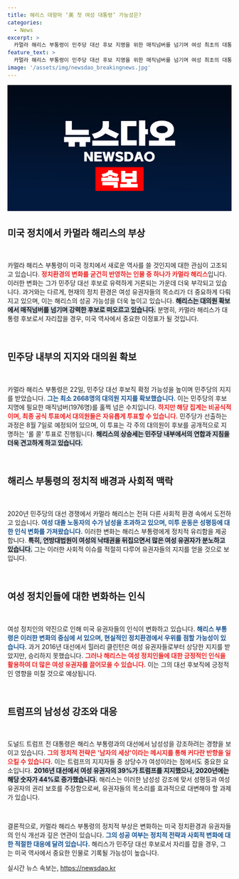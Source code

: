 ```yaml
---
title: 해리스 대항마 ‘美 첫 여성 대통령’ 가능성은?
categories:
  - News
excerpt: >
  카멀라 해리스 부통령이 민주당 대선 후보 지명을 위한 매직넘버를 넘기며 여성 최초의 대통령 탄생 열망이 커지고 있다. 변화하는 정치 환경 속에서 해리스가 직면할 성차별 과제와 트럼프의 남성성 강조 전략이 주목받고 있다.
feature_text: >
  카멀라 해리스 부통령이 민주당 대선 후보 지명을 위한 매직넘버를 넘기며 여성 최초의 대통령 탄생 열망이 커지고 있다. 변화하는 정치 환경 속에서 해리스가 직면할 성차별 과제와 트럼프의 남성성 강조 전략이 주목받고 있다.
image: '/assets/img/newsdao_breakingnews.jpg'
---
```


<p><img src="/assets/img/newsdao_breakingnews.jpg" alt="ontimetimes 속보" /></p>

<h2 data-ke-size="size26">미국 정치에서 카멀라 해리스의 부상</h2>

<p data-ke-size="size16">&nbsp;</p>

<p>카멀라 해리스 부통령이 미국 정치에서 새로운 역사를 쓸 것인지에 대한 관심이 고조되고 있습니다. <b><span style="color: #ee2323;">정치환경의 변화를 굳건히 반영하는 인물 중 하나가 카멀라 해리스</span></b>입니다. 이러한 변화는 그가 민주당 대선 후보로 유력하게 거론되는 가운데 더욱 부각되고 있습니다. 과거와는 다르게, 현재의 정치 환경은 여성 유권자들의 목소리가 더 중요하게 다뤄지고 있으며, 이는 해리스의 성공 가능성을 더욱 높이고 있습니다. <b><span style="background-color: #21538527;">해리스는 대의원 확보에서 매직넘버를 넘기며 강력한 후보로 떠오르고 있습니다.</span></b> 분명히, 카멀라 해리스가 대통령 후보로서 자리잡을 경우, 미국 역사에서 중요한 이정표가 될 것입니다. </p>

<p data-ke-size="size16">&nbsp;</p>

<h2 data-ke-size="size26">민주당 내부의 지지와 대의원 확보</h2>

<p data-ke-size="size16">&nbsp;</p>

<p>카멀라 해리스 부통령은 22일, 민주당 대선 후보직 확정 가능성을 높이며 민주당의 지지를 받았습니다. <b><span style="color: #1a5490;">그는 최소 2668명의 대의원 지지를 확보했습니다.</span></b> 이는 민주당의 후보 지명에 필요한 매직넘버(1976명)를 훌쩍 넘은 수치입니다. <b><span style="color: #ee2323;">하지만 해당 집계는 비공식적이며, 최종 공식 투표에서 대의원들은 자유롭게 투표할 수 있습니다.</span></b> 민주당가 선출하는 과정은 8월 7일로 예정되어 있으며, 이 투표는 각 주의 대의원이 후보를 공개적으로 지명하는 '롤 콜' 투표로 진행됩니다. <b><span style="background-color: #21538527;">해리스의 상승세는 민주당 내부에서의 연합과 지침을 더욱 견고하게 하고 있습니다.</span></b></p>

<p data-ke-size="size16">&nbsp;</p>

<h2 data-ke-size="size26">해리스 부통령의 정치적 배경과 사회적 맥락</h2>

<p data-ke-size="size16">&nbsp;</p>

<p>2020년 민주당의 대선 경쟁에서 카멀라 해리스는 전혀 다른 사회적 환경 속에서 도전하고 있습니다. <b><span style="color: #1a5490;">여성 대졸 노동자의 수가 남성을 초과하고 있으며, 미투 운동은 성평등에 대한 인식 변화를 가져왔습니다.</span></b> 이러한 변화는 해리스 부통령에게 정치적 유리함을 제공합니다. <b><span style="background-color: #21538527;">특히, 연방대법원이 여성의 낙태권을 뒤집으면서 많은 여성 유권자가 분노하고 있습니다.</span></b> 그는 이러한 사회적 이슈를 적절히 다루어 유권자들의 지지를 얻을 것으로 보입니다.</p>

<p data-ke-size="size16">&nbsp;</p>

<h2 data-ke-size="size26">여성 정치인들에 대한 변화하는 인식</h2>

<p data-ke-size="size16">&nbsp;</p>

<p>여성 정치인의 약진으로 인해 미국 유권자들의 인식이 변화하고 있습니다. <b><span style="color: #1a5490;">해리스 부통령은 이러한 변화의 중심에 서 있으며, 현실적인 정치환경에서 우위를 점할 가능성이 있습니다.</span></b> 과거 2016년 대선에서 힐러리 클린턴은 여성 유권자들로부터 상당한 지지를 받았지만, 승리하지 못했습니다. <b><span style="color: #ee2323;">그러나 해리스는 여성 정치인들에 대한 긍정적인 인식을 활용하여 더 많은 여성 유권자를 끌어모을 수 있습니다.</span></b> 이는 그의 대선 후보직에 긍정적인 영향을 미칠 것으로 예상됩니다. </p>

<p data-ke-size="size16">&nbsp;</p>

<h2 data-ke-size="size26">트럼프의 남성성 강조와 대응</h2>

<p data-ke-size="size16">&nbsp;</p>

<p>도널드 트럼프 전 대통령은 해리스 부통령과의 대선에서 남성성을 강조하려는 경향을 보이고 있습니다. <b><span style="color: #ee2323;">그의 정치적 전략은 '남자의 세상'이라는 메시지를 통해 커다란 반향을 일으킬 수 있습니다.</span></b> 이는 트럼프의 지지자들 중 상당수가 여성이라는 점에서도 중요한 요소입니다. <b><span style="background-color: #21538527;">2016년 대선에서 여성 유권자의 39%가 트럼프를 지지했으나, 2020년에는 해당 숫자가 44%로 증가했습니다.</span></b> 해리스는 이러한 남성성 강조에 맞서 성평등과 여성 유권자의 권리 보호를 주장함으로써, 유권자들의 목소리를 효과적으로 대변해야 할 과제가 있습니다. </p>

<p data-ke-size="size16">&nbsp;</p>

<p>결론적으로, 카멀라 해리스 부통령의 정치적 부상은 변화하는 미국 정치환경과 유권자들의 인식 개선과 깊은 연관이 있습니다. <b><span style="color: #1a5490;">그의 성공 여부는 정치적 전략과 사회적 변화에 대한 적절한 대응에 달려 있습니다.</span></b> 해리스가 민주당 대선 후보로서 자리를 잡을 경우, 그는 미국 역사에서 중요한 인물로 기록될 가능성이 높습니다.</p>
실시간 뉴스 속보는, <a href="https://newsdao.kr" rel="dofollow">https://newsdao.kr</a>


